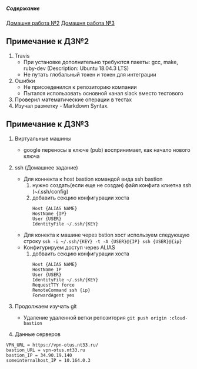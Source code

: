 ##### Содержание 
[Домашня работа №2](#HW2)
[Домашня работа №3](#HW3)



<a name="HW2"></a>
## Примечание к ДЗ№2
1. Travis
    - При установке дополнительно требуются пакеты: gcc, make, ruby-dev (Description: Ubuntu 18.04.3 LTS)
    - Не путать глобальный токен и токен для интеграции
2. Ошибки
    - Не присоеденился к репозиторию компании
    - Пытался использовать основной канал slack вместо тестового
3. Проверил математические операции в тестах
4. Изучал разметку - Markdown Syntax.

<a name="HW3"></a>
## Примечание к ДЗ№3

1. Виртуальные машины
   - google переносы в ключе (pub) воспринимает, как начало нового ключа
2. ssh (Домашнее задание)
   - Для коннекта к host bastion командой вида ssh bastion
     1. нужно создать(если еще не создан) файл конфига клиетна ssh (~/.ssh/config)
     2. добавить секцию конфигурации хоста
        ```
        Host {ALIAS NAME}
	    HostName {IP}
	    User {USER}
	    IdentityFile ~/.ssh/{KEY}
        ```
   - Для конекта к машине через bstion хост используем следующую строку
     `ssh -i ~/.ssh/{KEY} -t -A {USER}@{IP} ssh {USER}@{ip}`
   - Конфигурируем  доступ через ALIAS
     1. добваить секцию конфигурации хоста 
        ```
	    Host {ALIAS NAME}
		HostName IP
		User {USER}
		IdentityFile ~/.ssh/{KEY}
		RequestTTY force
		RemoteCommand ssh {ip}
		ForwardAgent yes
        ```
3. Продолжаем изучать git
   - Удаление удаленной ветки репозитория
     `git push origin :cloud-bastion`

4. Данные серверов
```
VPN_URL = https://vpn-otus.nt33.ru/
bastion_URL = vpn-otus.nt33.ru
bastion_IP = 34.90.19.140
someinternalhost_IP = 10.164.0.3
```